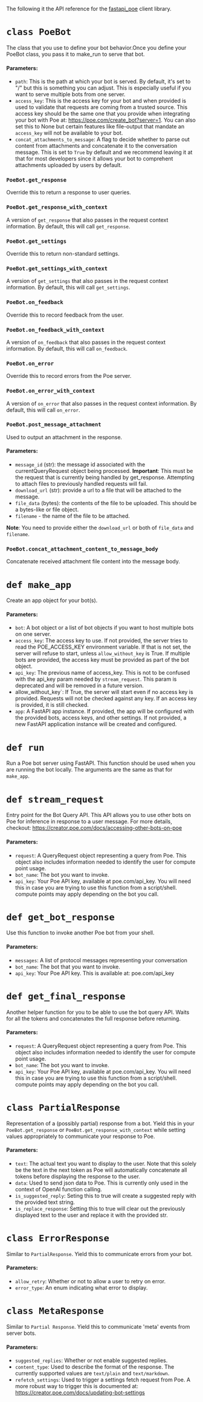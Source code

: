 The following it the API reference for the
[fastapi_poe](https://github.com/poe-platform/fastapi_poe) client library.

# `class PoeBot`

The class that you use to define your bot behavior.Once you define your PoeBot class,
you pass it to make_run to serve that bot.

#### Parameters:

- `path`: This is the path at which your bot is served. By default, it's set to "/" but
  this is something you can adjust. This is especially useful if you want to serve
  multiple bots from one server.
- `access_key`: This is the access key for your bot and when provided is used to
  validate that requests are coming from a trusted source. This access key should be the
  same one that you provide when integrating your bot with Poe at:
  https://poe.com/create_bot?server=1. You can also set this to None but certain
  features like file-output that mandate an `access_key` will not be available to your
  bot.
- `concat_attachments_to_message`: A flag to decide whether to parse out content from
  attachments and concatenate it to the conversation message. This is set to `True` by
  default and we recommend leaving it at that for most developers since it allows your
  bot to comprehent attachments uploaded by users by default.

### `PoeBot.get_response`

Override this to return a response to user queries.

### `PoeBot.get_response_with_context`

A version of `get_response` that also passes in the request context information. By
default, this will call `get_response`.

### `PoeBot.get_settings`

Override this to return non-standard settings.

### `PoeBot.get_settings_with_context`

A version of `get_settings` that also passes in the request context information. By
default, this will call `get_settings`.

### `PoeBot.on_feedback`

Override this to record feedback from the user.

### `PoeBot.on_feedback_with_context`

A version of `on_feedback` that also passes in the request context information. By
default, this will call `on_feedback`.

### `PoeBot.on_error`

Override this to record errors from the Poe server.

### `PoeBot.on_error_with_context`

A version of `on_error` that also passes in the request context information. By default,
this will call `on_error`.

### `PoeBot.post_message_attachment`

Used to output an attachment in the response.

#### Parameters:

- `message_id` (str): the message id associated with the currentQueryRequest object
  being processed. **Important**: This must be the request that is currently being
  handled by get_response. Attempting to attach files to previously handled requests
  will fail.
- `download_url` (str): provide a url to a file that will be attached to the message.
- `file_data` (bytes): the contents of the file to be uploaded. This should be a
  bytes-like or file object.
- `filename` - the name of the file to be attached.

**Note**: You need to provide either the `download_url` or both of `file_data` and
`filename`.

### `PoeBot.concat_attachment_content_to_message_body`

Concatenate received attachment file content into the message body.

# `def make_app`

Create an app object for your bot(s).

#### Parameters:

- `bot`: A bot object or a list of bot objects if you want to host multiple bots on one
  server.
- `access_key`: The access key to use. If not provided, the server tries to read the
  POE_ACCESS_KEY environment variable. If that is not set, the server will refuse to
  start, unless `allow_without_key` is True. If multiple bots are provided, the access
  key must be provided as part of the bot object.
- `api_key`: The previous name of access_key. This is not to be confused with the
  api_key param needed by `stream_request`. This param is deprecated and will be removed
  in a future version.
- allow_without_key`: If True, the server will start even if no access key is provided.
  Requests will not be checked against any key. If an access key is provided, it is
  still checked.
- `app`: A FastAPI app instance. If provided, the app will be configured with the
  provided bots, access keys, and other settings. If not provided, a new FastAPI
  application instance will be created and configured.

# `def run`

Run a Poe bot server using FastAPI. This function should be used when you are running
the bot locally. The arguments are the same as that for `make_app`.

# `def stream_request`

Entry point for the Bot Query API. This API allows you to use other bots on Poe for
inference in response to a user message. For more details, checkout:
https://creator.poe.com/docs/accessing-other-bots-on-poe

#### Parameters:

- `request`: A QueryRequest object representing a query from Poe. This object also
  includes information needed to identify the user for compute point usage.
- `bot_name`: The bot you want to invoke.
- `api_key`: Your Poe API key, available at poe.com/api_key. You will need this in case
  you are trying to use this function from a script/shell. compute points may apply
  depending on the bot you call.

# `def get_bot_response`

Use this function to invoke another Poe bot from your shell.

#### Parameters:

- `messages`: A list of protocol messages representing your conversation
- `bot_name`: The bot that you want to invoke.
- `api_key`: Your Poe API key. This is available at: poe.com/api_key

# `def get_final_response`

Another helper function for you to be able to use the bot query API. Waits for all the
tokens and concatenates the full response before returning.

#### Parameters:

- `request`: A QueryRequest object representing a query from Poe. This object also
  includes information needed to identify the user for compute point usage.
- `bot_name`: The bot you want to invoke.
- `api_key`: Your Poe API key, available at poe.com/api_key. You will need this in case
  you are trying to use this function from a script/shell. compute points may apply
  depending on the bot you call.

# `class PartialResponse`

Representation of a (possibly partial) response from a bot. Yield this in your
`PoeBot.get_response` or `PoeBot.get_response_with_context` while setting values
appropriately to communicate your response to Poe.

#### Parameters:

- `text`: The actual text you want to display to the user. Note that this solely be the
  text in the next token as Poe will automatically concatenate all tokens before
  displaying the response to the user.
- `data`: Used to send json data to Poe. This is currently only used in the context of
  OpenAI function calling.
- `is_suggested_reply`: Seting this to true will create a suggested reply with the
  provided text string.
- `is_replace_response`: Setting this to true will clear out the previously displayed
  text to the user and replace it with the provided str.

# `class ErrorResponse`

Similar to `PartialResponse`. Yield this to communicate errors from your bot.

#### Parameters:

- `allow_retry`: Whether or not to allow a user to retry on error.
- `error_type`: An enum indicating what error to display.

# `class MetaResponse`

Similar to `Partial Response`. Yield this to communicate 'meta' events from server bots.

#### Parameters:

- `suggested_replies`: Whether or not enable suggested replies.
- `content_type`: Used to describe the format of the response. The currently supported
  values are `text/plain` and `text/markdown`.
- `refetch_settings`: Used to trigger a settings fetch request from Poe. A more robust
  way to trigger this is documented at:
  https://creator.poe.com/docs/updating-bot-settings
